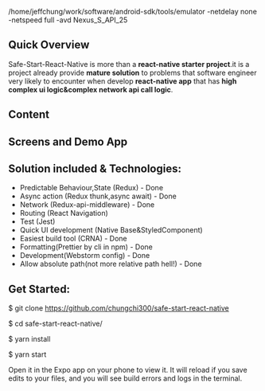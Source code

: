 /home/jeffchung/work/software/android-sdk/tools/emulator -netdelay none -netspeed full -avd Nexus_S_API_25

## Quick Overview

Safe-Start-React-Native is more than a **react-native starter project**.it is a project already provide **mature solution** to problems that software engineer very likely to encounter when develop **react-native app** that has **high complex ui logic&complex network api call logic**.

## Content

## Screens and Demo App


## Solution included & Technologies:
 * Predictable Behaviour,State (Redux) - Done
 * Async action (Redux thunk,async await) - Done
 * Network (Redux-api-middleware) - Done
 * Routing (React Navigation)
 * Test (Jest)
 * Quick UI development (Native Base&StyledComponent)
 * Easiest build tool (CRNA) - Done
 * Formatting(Prettier by cli in npm) - Done
 * Development(Webstorm config) - Done
 * Allow absolute path(not more relative path hell!) - Done

## Get Started:

$ git clone https://github.com/chungchi300/safe-start-react-native

$ cd safe-start-react-native/

$ yarn install

$ yarn start


Open it in the Expo app on your phone to view it. It will reload if you save edits to your files, and you will see build errors and logs in the terminal.
